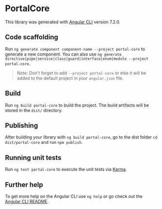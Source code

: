 # PortalCore

This library was generated with [Angular CLI](https://github.com/angular/angular-cli) version 7.2.0.

## Code scaffolding

Run `ng generate component component-name --project portal-core` to generate a new component. You can also use `ng generate directive|pipe|service|class|guard|interface|enum|module --project portal-core`.
> Note: Don't forget to add `--project portal-core` or else it will be added to the default project in your `angular.json` file. 

## Build

Run `ng build portal-core` to build the project. The build artifacts will be stored in the `dist/` directory.

## Publishing

After building your library with `ng build portal-core`, go to the dist folder `cd dist/portal-core` and run `npm publish`.

## Running unit tests

Run `ng test portal-core` to execute the unit tests via [Karma](https://karma-runner.github.io).

## Further help

To get more help on the Angular CLI use `ng help` or go check out the [Angular CLI README](https://github.com/angular/angular-cli/blob/master/README.md).
